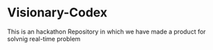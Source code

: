 # Visionary-Codex
This is an hackathon Repository in which we have made a product for solvnig real-time problem
